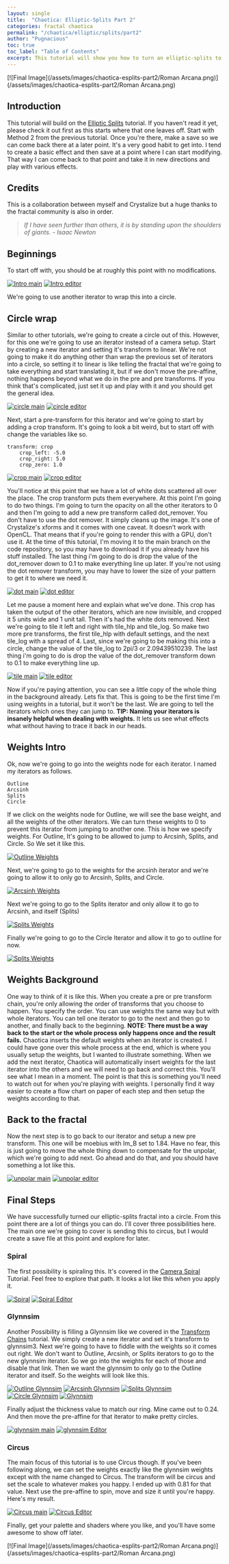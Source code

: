 ```yaml
---
layout: single
title:  "Chaotica: Elliptic-Splits Part 2"
categories: fractal chaotica
permalink: "/chaotica/elliptic/splits/part2"
author: "Pugnacious"
toc: true
toc_label: "Table of Contents"
excerpt: This tutorial will show you how to turn an elliptic-splits to 11.
---
```


[![Final Image](/assets/images/chaotica-esplits-part2/Roman Arcana.png)](/assets/images/chaotica-esplits-part2/Roman Arcana.png)

## Introduction

This tutorial will build on the [Elliptic Splits][esplits] tutorial.  If you haven't read it yet, please check it out first as this starts where that one leaves off.  Start with Method 2 from the previous tutorial.  Once you're there, make a save so we can come back there at a later point.  It's a very good habit to get into.  I tend to create a basic effect and then save at a point where I can start modifying.  That way I can come back to that point and take it in new directions and play with various effects.

## Credits

This is a collaboration between myself and Crystalize but a huge thanks to the fractal community is also in order.  

> *If I have seen further than others, it is by standing upon the shoulders of giants.  - Isaac Newton*

## Beginnings

To start off with, you should be at roughly this point with no modifications.  

[![Intro main](/assets/images/chaotica-esplits-part2/chaotica_aVRjmNSECZ.png)](/assets/images/chaotica-esplits-part2/chaotica_aVRjmNSECZ.png)
[![Intro editor](/assets/images/chaotica-esplits-part2/chaotica_VVyZWVQZam.png)](/assets/images/chaotica-esplits-part2/chaotica_VVyZWVQZam.png)

We're going to use another iterator to wrap this into a circle.

## Circle wrap

Similar to other tutorials, we're going to create a circle out of this.  However, for this one we're going to use an iterator instead of a camera setup.
Start by creating a new iterator and setting it's transform to linear.  We're not going to make it do anything other than wrap the previous set of iterators into a circle, so setting it to linear is like telling the fractal that we're going to take everything and start translating it, but if we don't move the pre-affine, nothing happens beyond what we do in the pre and pre transforms.  If you think that's complicated, just set it up and play with it and you should get the general idea.

[![circle main](/assets/images/chaotica-esplits-part2/chaotica_mHL7CPrgB6.jpg)](/assets/images/chaotica-esplits-part2/chaotica_mHL7CPrgB6.jpg)
[![circle editor](/assets/images/chaotica-esplits-part2/chaotica_fNFeNvcDb6.png)](/assets/images/chaotica-esplits-part2/chaotica_fNFeNvcDb6.png)

Next, start a pre-transform for this iterator and we're going to start by adding a crop transform.  It's going to look a bit weird, but to start off with change the variables like so.

    transform: crop
        crop_left: -5.0
        crop_right: 5.0
        crop_zero: 1.0

[![crop main](/assets/images/chaotica-esplits-part2/chaotica_3ek9C2PAlw.jpg)](/assets/images/chaotica-esplits-part2/chaotica_3ek9C2PAlw.jpg)
[![crop editor](/assets/images/chaotica-esplits-part2/chaotica_FLRLu4cgy5.png)](/assets/images/chaotica-esplits-part2/chaotica_FLRLu4cgy5.png)

You'll notice at this point that we have a lot of white dots scattered all over the place.  The crop transform puts them everywhere.  At this point I'm going to do two things.  I'm going to turn the opacity on all the other iterators to 0 and then I'm going to add a new pre transform called dot_remover.  You don't have to use the dot remover.  It simply cleans up the image.  It's one of Crystalize's xforms and it comes with one caveat.  It doesn't work with OpenCL.  That means that if you're going to render this with a GPU, don't use it.  At the time of this tutorial, I'm moving it to the main branch on the code repository, so you may have to download it if you already have his stuff installed. The last thing i'm going to do is drop the value of the dot_remover down to 0.1 to make everything line up later.  If you're not using the dot remover transform, you may have to lower the size of your pattern to get it to where we need it.

[![dot main](/assets/images/chaotica-esplits-part2/chaotica_DRzpDwbsND.png)](/assets/images/chaotica-esplits-part2/chaotica_DRzpDwbsND.png)
[![dot editor](/assets/images/chaotica-esplits-part2/chaotica_J7RGQM2dLb.png)](/assets/images/chaotica-esplits-part2/chaotica_J7RGQM2dLb.png)

Let me pause a moment here and explain what we've done.  This crop has taken the output of the other iterators, which are now invisible, and cropped it 5 units wide and 1 unit tall.  Then it's had the white dots removed.  Next we're going to tile it left and right with tile_hlp and tile_log.  So make two more pre transforms, the first tile_hlp with default settings, and the next tile_log with a spread of 4.  Last, since we're going to be making this into a circle, change the value of the tile_log to 2pi/3 or 2.09439510239. The last thing i'm going to do is drop the value of the dot_remover transform down to 0.1 to make everything line up.

[![tile main](/assets/images/chaotica-esplits-part2/chaotica_8hz8MK7kXe.png)](/assets/images/chaotica-esplits-part2/chaotica_8hz8MK7kXe.png)
[![tile editor](/assets/images/chaotica-esplits-part2/chaotica_boH5v3a6UG.png)](/assets/images/chaotica-esplits-part2/chaotica_boH5v3a6UG.png)

Now if you're paying attention, you can see a little copy of the whole thing in the background already.  Lets fix that.  This is going to be the first time I'm using weights in a tutorial, but it won't be the last.  We are going to tell the iterators which ones they can jump to.  **TIP: Naming your iterators is insanely helpful when dealing with weights.** It lets us see what effects what without having to trace it back in our heads.  

## Weights Intro

Ok, now we're going to go into the weights node for each iterator.  I named my iterators as follows.

    Outline
    Arcsinh
    Splits
    Circle

If we click on the weights node for Outline, we will see the base weight, and all the weights of the other iterators.  We can turn these weights to 0 to prevent this iterator from jumping to another one.  This is how we specify weights.  For Outline, It's going to be allowed to jump to Arcsinh, Splits, and Circle.  So We set it like this.

[![Outline Weights](/assets/images/chaotica-esplits-part2/chaotica_Nv9sB4nYeD.png)](/assets/images/chaotica-esplits-part2/chaotica_Nv9sB4nYeD.png)

Next, we're going to go to the weights for the arcsinh iterator and we're going to allow it to only go to Arcsinh, Splits, and Circle.

[![Arcsinh Weights](/assets/images/chaotica-esplits-part2/chaotica_wnBL7pRcMK.png)](/assets/images/chaotica-esplits-part2/chaotica_wnBL7pRcMK.png)

Next we're going to go to the Splits iterator and only allow it to go to Arcsinh, and itself (Splits)

[![Splits Weights](/assets/images/chaotica-esplits-part2/chaotica_DYcybJfn9j.png)](/assets/images/chaotica-esplits-part2/chaotica_DYcybJfn9j.png)

Finally we're going to go to the Circle Iterator and allow it to go to outline for now.

[![Splits Weights](/assets/images/chaotica-esplits-part2/chaotica_DYcybJfn9j.png)](/assets/images/chaotica-esplits-part2/chaotica_DYcybJfn9j.png)

## Weights Background

One way to think of it is like this.  When you create a pre or pre transform chain, you're only allowing the order of transforms that you choose to happen.  You specify the order.  You can use weights the same way but with whole iterators.  You can tell one iterator to go to the next and then go to another, and finally back to the beginning.  **NOTE: There must be a way back to the start or the whole process only happens once and the result fails.**  Chaotica inserts the default weights when an iterator is created.  I could have gone over this whole process at the end, which is where you usually setup the weights, but I wanted to illustrate something.  When we add the next iterator, Chaotica will automatically insert weights for the last iterator into the others and we will need to go back and correct this.  You'll see what I mean in a moment.  The point is that this is something you'll need to watch out for when you're playing with weights.  I personally find it way easier to create a flow chart on paper of each step and then setup the weights according to that.  

## Back to the fractal

Now the next step is to go back to our iterator and setup a new pre transform.  This one will be moebius with Im_B set to 1.84.  Have no fear, this is just going to move the whole thing down to compensate for the unpolar, which we're going to add next.  Go ahead and do that, and you should have something a lot like this.

[![unpolar main](/assets/images/chaotica-esplits-part2/chaotica_2RIV0JSC7y.png)](/assets/images/chaotica-esplits-part2/chaotica_2RIV0JSC7y.png)
[![unpolar editor](/assets/images/chaotica-esplits-part2/chaotica_UJa0N2G6ty.png)](/assets/images/chaotica-esplits-part2/chaotica_UJa0N2G6ty.png)

## Final Steps

We have successfully turned our elliptic-splits fractal into a circle. From this point there are a lot of things you can do.  I'll cover three possibilities here.  The main one we're going to cover is sending this to circus, but I would create a save file at this point and explore for later.

### Spiral

The first possibility is spiraling this.  It's covered in the [Camera Spiral][camspiral] Tutorial.  Feel free to explore that path.  It looks a lot like this when you apply it.

[![Spiral](/assets/images/chaotica-esplits-part2/chaotica_9zUzyaPnWt.jpg)](/assets/images/chaotica-esplits-part2/chaotica_9zUzyaPnWt.jpg)
[![Spiral Editor](/assets/images/chaotica-esplits-part2/chaotica_HC64mvI8Ma.png)](/assets/images/chaotica-esplits-part2/chaotica_HC64mvI8Ma.png)

### Glynnsim

Another Possibility is filling a Glynnsim like we covered in the [Transform Chains][chains] tutorial.  We simply create a new iterator and set it's transform to glynnsim3.  Next we're going to have to fiddle with the weights so it comes out right.  We don't want to Outline, Arcsinh, or Splits iterators to go to the new glynnsim iterator.  So we go into the weights for each of those and disable that link.  Then we want the glynnsim to only go to the Outline iterator and itself.  So the weights will look like this.

[![Outline Glynnsim](/assets/images/chaotica-esplits-part2/chaotica_HOsrsvkGoA.png)](/assets/images/chaotica-esplits-part2/chaotica_HOsrsvkGoA.png)
[![Arcsinh Glynnsim](/assets/images/chaotica-esplits-part2/chaotica_9zpUS5j0mc.png)](/assets/images/chaotica-esplits-part2/chaotica_9zpUS5j0mc.png)
[![Splits Glynnsim](/assets/images/chaotica-esplits-part2/chaotica_e1kL7XJw0v.png)](/assets/images/chaotica-esplits-part2/chaotica_e1kL7XJw0v.png)
[![Circle Glynnsim](/assets/images/chaotica-esplits-part2/chaotica_QDP4343YYp.png)](/assets/images/chaotica-esplits-part2/chaotica_QDP4343YYp.png)
[![Glynnsim](/assets/images/chaotica-esplits-part2/chaotica_rzTXHyOwuo.png)](/assets/images/chaotica-esplits-part2/chaotica_rzTXHyOwuo.png)

Finally adjust the thickness value to match our ring.  Mine came out to 0.24.  And then move the pre-affine for that iterator to make pretty circles.

[![glynnsim main](/assets/images/chaotica-esplits-part2/chaotica_N0VOoc9loU.png)](/assets/images/chaotica-esplits-part2/chaotica_N0VOoc9loU.png)
[![glynnsim Editor](/assets/images/chaotica-esplits-part2/chaotica_EpYqkXMRQJ.png)](/assets/images/chaotica-esplits-part2/chaotica_EpYqkXMRQJ.png)

### Circus

The main focus of this tutorial is to use Circus though.  If you've been following along, we can set the weights exactly like the glynnsim weights except with the name changed to Circus. The transform will be circus and set the scale to whatever makes you happy.  I ended up with 0.81 for that value.  Next use the pre-affine to spin, move and size it until you're happy.  Here's my result.

[![Circus main](/assets/images/chaotica-esplits-part2/chaotica_ZqC1yqBG02.jpg)](/assets/images/chaotica-esplits-part2/chaotica_ZqC1yqBG02.jpg)
[![Circus Editor](/assets/images/chaotica-esplits-part2/chaotica_WxhJH2ugCh.png)](/assets/images/chaotica-esplits-part2/chaotica_WxhJH2ugCh.png)

Finally, get your palette and shaders where you like, and you'll have some awesome to show off later.  

[![Final Image](/assets/images/chaotica-esplits-part2/Roman Arcana.png)](/assets/images/chaotica-esplits-part2/Roman Arcana.png)

[camspiral]: https://blog.pugnacious.site/chaotica/camera/spiral
[esplits]: https://blog.pugnacious.site/chaotica/elliptic/splits
[chains]: https://blog.pugnacious.site/chaotica/transform/chains
